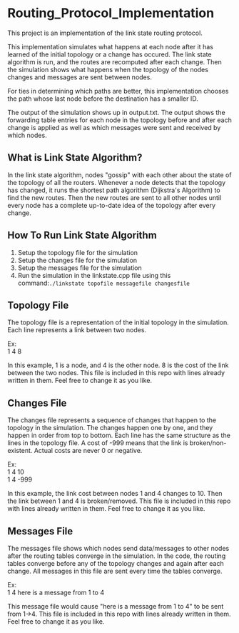 # Routing_Protocol_Implementation

This project is an implementation of the link state routing protocol. 

This implementation simulates what happens at each node after it has learned of the initial topology or a change has occured. The link state algorithm is run, and the routes are recomputed after each change. Then the simulation shows what happens when the topology of the nodes changes and messages are sent between nodes. 

For ties in determining which paths are better, this implementation chooses the path whose last node before the destination has a smaller ID. 

The output of the simulation shows up in output.txt. The output shows the forwarding table entries for each node in the topology before and after each change is applied as well as which messages were sent and received by which nodes. 


## What is Link State Algorithm?

In the link state algorithm, nodes "gossip" with each other about the state of the topology of all the routers. Whenever a node detects that the topology has changed, it runs the shortest path algorithm (Dijkstra's Algorithm) to find the new routes. Then the new routes are sent to all other nodes until every node has a complete up-to-date idea of the topology after every change.  


## How To Run Link State Algorithm

1. Setup the topology file for the simulation
2. Setup the changes file for the simulation
3. Setup the messages file for the simulation
4. Run the simulation in the linkstate.cpp file using this command:```./linkstate topofile messagefile changesfile```


## Topology File

The topology file is a representation of the initial topology in the simulation. Each line represents a link between two nodes. 

Ex:  
1 4 8

In this example, 1 is a node, and 4 is the other node. 8 is the cost of the link between the two nodes. This file is included in this repo with lines already written in them. Feel free to change it as you like. 


## Changes File

The changes file represents a sequence of changes that happen to the topology in the simulation. The changes happen one by one, and they happen in order from top to bottom. Each line has the same structure as the lines in the topology file. A cost of -999 means that the link is broken/non-existent. Actual costs are never 0 or negative. 

Ex:  
1 4 10  
1 4 -999  


In this example, the link cost between nodes 1 and 4 changes to 10. Then the link between 1 and 4 is broken/removed. This file is included in this repo with lines already written in them. Feel free to change it as you like. 


## Messages File

The messages file shows which nodes send data/messages to other nodes after the routing tables converge in the simulation. In the code, the routing tables converge before any of the topology changes and again after each change. All messages in this file are sent every time the tables converge. 

Ex:  
1 4 here is a message from 1 to 4

This message file would cause "here is a message from 1 to 4" to be sent from 1->4. This file is included in this repo with lines already written in them. Feel free to change it as you like. 



